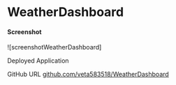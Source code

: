 # WeatherDashboard


#### Screenshot 
![screenshotWeatherDashboard]

Deployed Application

GitHub URL
[github.com/veta583518/WeatherDashboard](githib.com/veta583518/WeatherDashboard)
